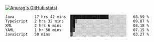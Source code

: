 [![Anurag's GitHub stats](https://github-readme-stats.vercel.app/api?username=Old-Camel&show_icons=true&theme=dark))](https://github.com/anuraghazra/github-readme-stats)
<!--START_SECTION:waka-->
```text
Java         17 hrs 42 mins  █████████████████░░░░░░░░   68.59 % 
TypeScript   2 hrs 32 mins   ██▒░░░░░░░░░░░░░░░░░░░░░░   09.87 % 
XML          2 hrs 6 mins    ██░░░░░░░░░░░░░░░░░░░░░░░   08.18 % 
YAML         1 hr 50 mins    █▓░░░░░░░░░░░░░░░░░░░░░░░   07.15 % 
JavaScript   50 mins         ▓░░░░░░░░░░░░░░░░░░░░░░░░   03.27 % 
```
<!--END_SECTION:waka-->

